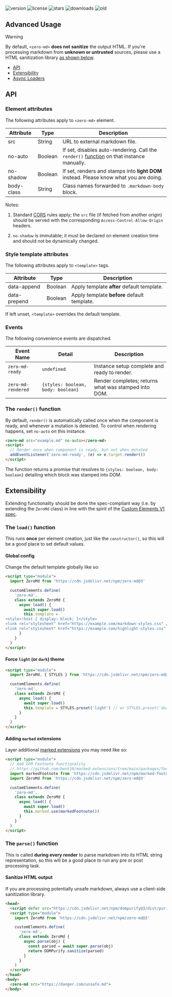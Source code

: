 # <zero-md>

![version](https://img.shields.io/npm/v/zero-md) ![license](https://img.shields.io/npm/l/zero-md)
![stars](https://img.shields.io/github/stars/zerodevx/zero-md?style=flat&color=yellow)
![downloads](https://img.shields.io/jsdelivr/npm/hm/zero-md)
![old](<https://img.shields.io/jsdelivr/gh/hm/zerodevx/zero-md?label=jsdelivr(old)&color=lightgray>)

## Advanced Usage

> [!WARNING]  
> By default, `<zero-md>` **does not sanitize** the output HTML. If you're processing markdown from
> **unknown or untrusted** sources, please use a HTML sanitization library
> [as shown below](#sanitize-html-output).

- [API](#api)
- [Extensibility](#extensibility)
- [Async Loaders](#async-loaders)

## API

### Element attributes

The following attributes apply to `<zero-md>` element.

| Attribute  | Type    | Description                                                                                                      |
| ---------- | ------- | ---------------------------------------------------------------------------------------------------------------- |
| src        | String  | URL to external markdown file.                                                                                   |
| no-auto    | Boolean | If set, disables auto-rendering. Call the `render()` [function](#the-render-function) on that instance manually. |
| no-shadow  | Boolean | If set, renders and stamps into **light DOM** instead. Please know what you are doing.                           |
| body-class | String  | Class names forwarded to `.markdown-body` block.                                                                 |

Notes:

1. Standard [CORS](https://developer.mozilla.org/en-US/docs/Web/HTTP/CORS) rules apply; the `src`
   file (if fetched from another origin) should be served with the corresponding
   `Access-Control-Allow-Origin` headers.

2. `no-shadow` is immutable; it must be declared on element creation time and should not be
   dynamically changed.

### Style template attributes

The following attributes apply to `<template>` tags.

| Attribute    | Type    | Description                                 |
| ------------ | ------- | ------------------------------------------- |
| data-append  | Boolean | Apply template **after** default template.  |
| data-prepend | Boolean | Apply template **before** default template. |

If left unset, `<template>` overrides the default template.

### Events

The following convenience events are dispatched.

| Event Name         | Detail                             | Description                                          |
| ------------------ | ---------------------------------- | ---------------------------------------------------- |
| `zero-md-ready`    | `undefined`                        | Instance setup complete and ready to render.         |
| `zero-md-rendered` | `{styles: boolean, body: boolean}` | Render completes; returns what was stamped into DOM. |

### The `render()` function

By default, `render()` is automatically called once when the component is ready, and whenever a
mutation is detected. To control when rendering happens, set `no-auto` on this instance.

```html
<zero-md src="example.md" no-auto></zero-md>
<script>
  // Render once when component is ready, but not when mutated
  addEventListener('zero-md-ready', (e) => e.target.render())
</script>
```

The function returns a promise that resolves to `{styles: boolean, body: boolean}` detailing which
block was stamped into DOM.

## Extensibility

Extending functionality should be done the spec-compliant way (i.e. by extending the `ZeroMd` class)
in line with the spirit of the [Custom Elements V1 spec](https://www.w3.org/TR/custom-elements/).

### The `load()` function

This runs **once** per element creation, just like the `constructor()`, so this will be a good place
to set default values.

#### Global config

Change the default template globally like so:

```html
<script type="module">
  import ZeroMd from 'https://cdn.jsdelivr.net/npm/zero-md@3'

  customElements.define(
    'zero-md',
    class extends ZeroMd {
      async load() {
        await super.load()
        this.template = `
<style>:host { display: block; }</style>
<link rel="stylesheet" href="https://example.com/markdown-styles.css" />
<link rel="stylesheet" href="https://example.com/highlight-styles.css" />`
      }
    }
  )
</script>
```

#### Force `light` (or `dark`) theme

```html
<script type="module">
  import ZeroMd, { STYLES } from 'https://cdn.jsdelivr.net/npm/zero-md@3'

  customElements.define(
    'zero-md',
    class extends ZeroMd {
      async load() {
        await super.load()
        this.template = STYLES.preset('light') // or STYLES.preset('dark')
      }
    }
  )
</script>
```

#### Adding `marked` extensions

Layer additional [marked extensions](https://marked.js.org/using_advanced#extensions) you may need
like so:

```html
<script type="module">
  // Add GFM Footnote functionality
  // https://github.com/bent10/marked-extensions/tree/main/packages/footnote
  import markedFootnote from 'https://cdn.jsdelivr.net/npm/marked-footnote@1/+esm'
  import ZeroMd from 'https://cdn.jsdelivr.net/npm/zero-md@3'

  customElements.define(
    'zero-md',
    class extends ZeroMd {
      async load() {
        await super.load()
        this.marked.use(markedFootnote())
      }
    }
  )
</script>
```

### The `parse()` function

This is called **during every render** to parse markdown into its HTML string representation, so
this will be a good place to run any pre or post processing task.

#### Sanitize HTML output

If you are processing potentially unsafe markdown, always use a client-side sanitization library.

```html
<head>
  <script defer src="https://cdn.jsdelivr.net/npm/dompurify@3/dist/purify.min.js"></script>
  <script type="module">
    import ZeroMd from 'https://cdn.jsdelivr.net/npm/zero-md@3'

    customElements.define(
      'zero-md',
      class extends ZeroMd {
        async parse(obj) {
          const parsed = await super.parse(obj)
          return DOMPurify.sanitize(parsed)
        }
      }
    )
  </script>
</head>
<body>
  <zero-md src="https://danger.com/unsafe.md">
</body>
```
